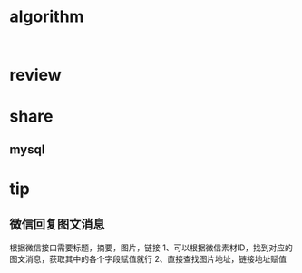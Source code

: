 # algorithm
## []()
```java

```


# review
## []()


# share
## mysql



# tip
## 微信回复图文消息
根据微信接口需要标题，摘要，图片，链接
1、可以根据微信素材ID，找到对应的图文消息，获取其中的各个字段赋值就行
2、直接查找图片地址，链接地址赋值







